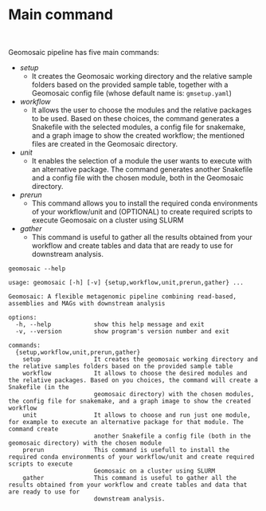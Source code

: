 # Main command

<br>

Geomosaic pipeline has five main commands:
- _setup_
    - It creates the Geomosaic working directory and the relative sample folders based on the provided sample table, together with a Geomosaic config file (whose default name is: `gmsetup.yaml`)
- _workflow_
    - It allows the user to choose the modules and the relative packages to be used. Based on these choices, the command generates a Snakefile with the selected modules, a config file for snakemake, and a graph image to show the created workflow; the mentioned files are created in the Geomosaic directory.
- _unit_
    - It enables the selection of a module the user wants to execute with an alternative package. The command generates another Snakefile and a config file with the chosen module, both in the Geomosaic directory.
- _prerun_
    - This command allows you to install the required conda environments of your workflow/unit and (OPTIONAL) to create required scripts to execute Geomosaic on a cluster using SLURM
- _gather_
    - This command is useful to gather all the results obtained from your workflow and create tables and data that are ready to use for downstream analysis.

```
geomosaic --help
```

```
usage: geomosaic [-h] [-v] {setup,workflow,unit,prerun,gather} ...

Geomosaic: A flexible metagenomic pipeline combining read-based, assemblies and MAGs with downstream analysis

options:
  -h, --help            show this help message and exit
  -v, --version         show program's version number and exit

commands:
  {setup,workflow,unit,prerun,gather}
    setup               It creates the geomosaic working directory and the relative samples folders based on the provided sample table
    workflow            It allows to choose the desired modules and the relative packages. Based on you choices, the command will create a Snakefile (in the
                        geomosaic directory) with the chosen modules, the config file for snakemake, and a graph image to show the created workflow
    unit                It allows to choose and run just one module, for example to execute an alternative package for that module. The command create
                        another Snakefile a config file (both in the geomosaic directory) with the chosen module
    prerun              This command is usefull to install the required conda environments of your workflow/unit and create required scripts to execute
                        Geomosaic on a cluster using SLURM
    gather              This command is useful to gather all the results obtained from your workflow and create tables and data that are ready to use for
                        downstream analysis.
```
